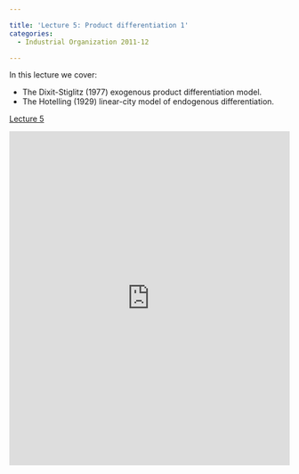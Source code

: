 ```yaml
---

title: 'Lecture 5: Product differentiation 1'
categories:
  - Industrial Organization 2011-12

---
```

In this lecture we cover:
  * The Dixit-Stiglitz (1977) exogenous product differentiation model.
  * The Hotelling (1929) linear-city model of endogenous differentiation.

<a title="View Lecture 5 on Scribd" href="https://www.scribd.com/doc/71692059/Lecture-5" >Lecture 5</a>

<iframe src="https://www.scribd.com/embeds/71692059/content?start_page=1&view_mode=slideshow&access_key=key-29u9dgwxcqy1xqh11qx2" data-auto-height="true" data-aspect-ratio="1.33333333333333" scrolling="no" width="100%" height="600" frameborder="0"></iframe>